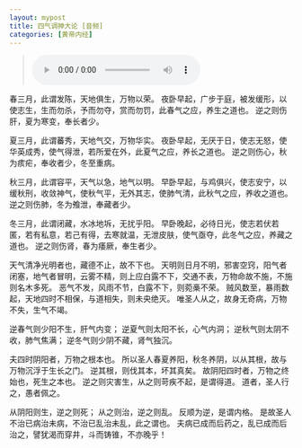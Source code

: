 ```yaml
---
layout: mypost
title: 四气调神大论 [音频]
categories: [黄帝内经]
---
```


> <audio controls><source src="02四气调神大论.mp3" type="audio/mpeg"></audio>

<p>春三月，此谓发陈，天地俱生，万物以荣。 夜卧早起，广步于庭，<phoneme alphabet="sapi" ph="pi 1">被</phoneme><phoneme alphabet="sapi" ph="fa 4">发</phoneme>缓形，以使志生，生而勿杀，予而勿夺，赏而勿罚，此春气之<phoneme alphabet="sapi" ph="ying 4">应</phoneme>，养生之道也。 逆之则伤肝，夏为寒变，奉长者少。</p>

<p>夏三月，此谓<phoneme alphabet="sapi" ph="fan 2">蕃</phoneme>秀，天地气交，万物<phoneme alphabet="sapi" ph="hua 2">华</phoneme>实。 夜卧早起，无厌于日，使志无怒，使<phoneme alphabet="sapi" ph="hua 2">华</phoneme>英成秀，使气得泄，若所爱在外，此夏气之<phoneme alphabet="sapi" ph="ying 4">应</phoneme>，养<phoneme alphabet="sapi" ph="zhang 3">长</phoneme>之道也。 逆之则伤心，秋为痎疟，奉收者少，冬至<phoneme alphabet="sapi" ph="chong 2">重</phoneme>病。</p>

<p>秋三月，此谓容平，天气以急，地气以明。 早卧早起，与鸡俱兴，使志安宁，以缓秋刑，收敛神气，使秋气平，无外其志，使肺气清，此秋气之<phoneme alphabet="sapi" ph="ying 4">应</phoneme>，养收之道也。 逆之则伤肺，冬为飧泄，奉藏者少。</p>

<p>冬三月，此谓闭藏，水冰地坼，无扰乎阳。 早卧晚起，必待日光，使志若伏若匿，若有私意，若己有得，去寒就温，无泄皮肤，使气亟夺，此冬气之<phoneme alphabet="sapi" ph="ying 4">应</phoneme>，养藏之道也。 逆之则伤肾，春为痿厥，奉生者少。</p>

<p>天气清净光明者也，藏德不止，故不下也。 天明则日月不明，邪害<phoneme alphabet="sapi" ph="kong 3">空</phoneme>窍，阳气者闭塞，地气者冒明，云雾不精，则上应白露不下，交通不表，万物命故不施，不施则名木多死。 恶气不发，风雨不节，白露不下，则菀槀不荣。 贼风数至，暴雨数起，天地四时不相保，与道<phoneme alphabet="sapi" ph="xiang 1">相</phoneme>失，则未央绝灭。 唯圣人从之，故身无奇病，万物不失，生气不竭。</p>

<p>逆春气则<phoneme alphabet="sapi" ph="shao 4">少</phoneme>阳不生，肝气内变； 逆夏气则太阳不长，心气内洞； 逆秋气则太阴不收，肺气焦满； 逆冬气则<phoneme alphabet="sapi" ph="shao 4">少</phoneme>阴不藏，肾气<phoneme alphabet="sapi" ph="zhuo 2">独</phoneme>沉。</p>

<p>夫四时阴阳者，万物之根本也。 所以圣人春夏养阳，秋冬养阴，以从其根，故与万物沉浮于生长之门。 逆其根，则伐其本，坏其真矣。 故阴阳四时者，万物之终始也，死生之本也。 逆之则灾害生，从之则苛疾不起，是谓得道。 道者，圣人行之，愚者<phoneme alphabet="sapi" ph="bei 4">佩</phoneme>之。</p>

<p>从阴阳则生，逆之则死； 从之则治，逆之则乱。 反顺为逆，是谓内格。 是故圣人不治已病治未病，不治已乱治未乱，此之谓也。 夫病已成而后药之，乱已成而后治之，譬犹渴而穿井，斗而铸锥，不亦晚乎！</p>
